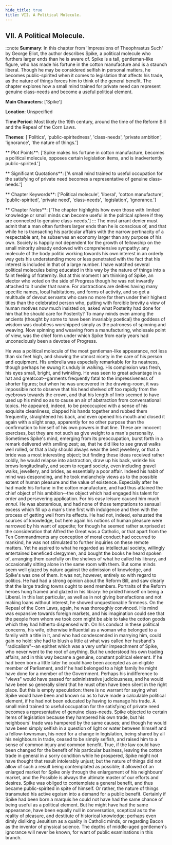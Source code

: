 ```yaml
---
hide_title: true
title: VII. A Political Molecule.
---
```

## VII. A Political Molecule.
:::note
**Summary**:
In this chapter from 'Impressions of Theophrastus Such' by George Eliot, the author describes Spike, a political molecule who furthers larger ends than he is aware of. Spike is a tall, gentleman-like figure, who has made his fortune in the cotton manufacture and is a staunch liberal. Though he may be considered selfish in personal matters, he becomes public-spirited when it comes to legislation that affects his trade, as the nature of things forces him to think of the general benefit. The chapter explores how a small mind trained for private need can represent genuine class-needs and become a useful political element.

**Main Characters**:
['Spike']

**Location**:
Unspecified

**Time Period**:
Most likely the 19th century, around the time of the Reform Bill and the Repeal of the Corn Laws.

**Themes**:
['Politics', 'public-spiritedness', 'class-needs', 'private ambition', 'ignorance', 'the nature of things.']

** Plot Points**:
['Spike makes his fortune in cotton manufacture, becomes a political molecule, opposes certain legislation items, and is inadvertently public-spirited.']

** Significant Quotations**:
['A small mind trained to useful occupation for the satisfying of private need becomes a representative of genuine class-needs.']

** Chapter Keywords**:
['Political molecule', 'liberal', 'cotton manufacture', 'public-spirited', 'private need', 'class-needs', 'legislation', 'ignorance.']

** Chapter Notes**:
['The chapter highlights how even those with limited knowledge or small minds can become useful in the political sphere if they are connected to genuine class-needs.']
:::
The most arrant denier must admit that a man often furthers larger ends than he is conscious of, and that while he is transacting his particular affairs with the narrow pertinacity of a respectable ant, he subserves an economy larger than any purpose of his own. Society is happily not dependent for the growth of fellowship on the small minority already endowed with comprehensive sympathy: any molecule of the body politic working towards his own interest in an orderly way gets his understanding more or less penetrated with the fact that his interest is included in that of a large number. I have watched several political molecules being educated in this way by the nature of things into a faint feeling of fraternity. But at this moment I am thinking of Spike, an elector who voted on the side of Progress though he was not inwardly attached to it under that name. For abstractions are deities having many specific names, local habitations, and forms of activity, and so get a multitude of devout servants who care no more for them under their highest titles than the celebrated person who, putting with forcible brevity a view of human motives now much insisted on, asked what Posterity had done for him that he should care for Posterity? To many minds even among the ancients (thought by some to have been invariably poetical) the goddess of wisdom was doubtless worshipped simply as the patroness of spinning and weaving. Now spinning and weaving from a manufacturing, wholesale point of view, was the chief form under which Spike from early years had unconsciously been a devotee of Progress. 

He was a political molecule of the most gentleman-like appearance, not less than six feet high, and showing the utmost nicety in the care of his person and equipment. His umbrella was especially remarkable for its neatness, though perhaps he swung it unduly in walking. His complexion was fresh, his eyes small, bright, and twinkling. He was seen to great advantage in a hat and greatcoat--garments frequently fatal to the impressiveness of shorter figures; but when he was uncovered in the drawing-room, it was impossible not to observe that his head shelved off too rapidly from the eyebrows towards the crown, and that his length of limb seemed to have used up his mind so as to cause an air of abstraction from conversational topics. He appeared, indeed, to be preoccupied with a sense of his exquisite cleanliness, clapped his hands together and rubbed them frequently, straightened his back, and even opened his mouth and closed it again with a slight snap, apparently for no other purpose than the confirmation to himself of his own powers in that line. These are innocent exercises, but they are not such as give weight to a man's personality. Sometimes Spike's mind, emerging from its preoccupation, burst forth in a remark delivered with smiling zest; as, that he did like to see gravel walks well rolled, or that a lady should always wear the best jewellery, or that a bride was a most interesting object; but finding these ideas received rather coldly, he would relapse into abstraction, draw up his back, wrinkle his brows longitudinally, and seem to regard society, even including gravel walks, jewellery, and brides, as essentially a poor affair. Indeed his habit of mind was desponding, and he took melancholy views as to the possible extent of human pleasure and the value of existence. Especially after he had made his fortune in the cotton manufacture, and had thus attained the chief object of his ambition--the object which had engaged his talent for order and persevering application. For his easy leisure caused him much _ennui_. He was abstemious, and had none of those temptations to sensual excess which fill up a man's time first with indulgence and then with the process of getting well from its effects. He had not, indeed, exhausted the sources of knowledge, but here again his notions of human pleasure were narrowed by his want of appetite; for though he seemed rather surprised at the consideration that Alfred the Great was a Catholic, or that apart from the Ten Commandments any conception of moral conduct had occurred to mankind, he was not stimulated to further inquiries on these remote matters. Yet he aspired to what he regarded as intellectual society, willingly entertained beneficed clergymen, and bought the books he heard spoken of, arranging them carefully on the shelves of what he called his library, and occasionally sitting alone in the same room with them. But some minds seem well glazed by nature against the admission of knowledge, and Spike's was one of them. It was not, however, entirely so with regard to politics. He had had a strong opinion about the Reform Bill, and saw clearly that the large trading towns ought to send members. Portraits of the Reform heroes hung framed and glazed in his library: he prided himself on being a Liberal. In this last particular, as well as in not giving benefactions and not making loans without interest, he showed unquestionable firmness. On the Repeal of the Corn Laws, again, he was thoroughly convinced. His mind was expansive towards foreign markets, and his imagination could see that the people from whom we took corn might be able to take the cotton goods which they had hitherto dispensed with. On his conduct in these political concerns, his wife, otherwise influential as a woman who belonged to a family with a title in it, and who had condescended in marrying him, could gain no hold: she had to blush a little at what was called her husband's "radicalism"--an epithet which was a very unfair impeachment of Spike, who never went to the root of anything. But he understood his own trading affairs, and in this way became a genuine, constant political element. If he had been born a little later he could have been accepted as an eligible member of Parliament, and if he had belonged to a high family he might have done for a member of the Government. Perhaps his indifference to "views" would have passed for administrative judiciousness, and he would have been so generally silent that he must often have been silent in the right place. But this is empty speculation: there is no warrant for saying what Spike would have been and known so as to have made a calculable political element, if he had not been educated by having to manage his trade. A small mind trained to useful occupation for the satisfying of private need becomes a representative of genuine class-needs. Spike objected to certain items of legislation because they hampered his own trade, but his neighbours' trade was hampered by the same causes; and though he would have been simply selfish in a question of light or water between himself and a fellow-townsman, his need for a change in legislation, being shared by all his neighbours in trade, ceased to be simply selfish, and raised him to a sense of common injury and common benefit. True, if the law could have been changed for the benefit of his particular business, leaving the cotton trade in general in a sorry condition while he prospered, Spike might not have thought that result intolerably unjust; but the nature of things did not allow of such a result being contemplated as possible; it allowed of an enlarged market for Spike only through the enlargement of his neighbours' market, and the Possible is always the ultimate master of our efforts and desires. Spike was obliged to contemplate a general benefit, and thus became public-spirited in spite of himself. Or rather, the nature of things transmuted his active egoism into a demand for a public benefit. Certainly if Spike had been born a marquis he could not have had the same chance of being useful as a political element. But he might have had the same appearance, have been equally null in conversation, sceptical as to the reality of pleasure, and destitute of historical knowledge; perhaps even dimly disliking Jesuitism as a quality in Catholic minds, or regarding Bacon as the inventor of physical science. The depths of middle-aged gentlemen's ignorance will never be known, for want of public examinations in this branch. 

